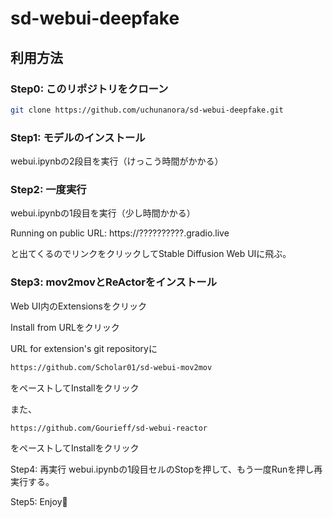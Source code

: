 # sd-webui-deepfake
 
## 利用方法

### Step0: このリポジトリをクローン

```bash
git clone https://github.com/uchunanora/sd-webui-deepfake.git
```

### Step1: モデルのインストール
webui.ipynbの2段目を実行（けっこう時間がかかる）

### Step2: 一度実行

webui.ipynbの1段目を実行（少し時間かかる）

Running on public URL: https://??????????.gradio.live

と出てくるのでリンクをクリックしてStable Diffusion Web UIに飛ぶ。

### Step3: mov2movとReActorをインストール

Web UI内のExtensionsをクリック

Install from URLをクリック

URL for extension's git repositoryに

```bash
https://github.com/Scholar01/sd-webui-mov2mov
```

をペーストしてInstallをクリック

また、

```bash
https://github.com/Gourieff/sd-webui-reactor
```

をペーストしてInstallをクリック

Step4: 再実行
webui.ipynbの1段目セルのStopを押して、もう一度Runを押し再実行する。

Step5: Enjoy🎉
